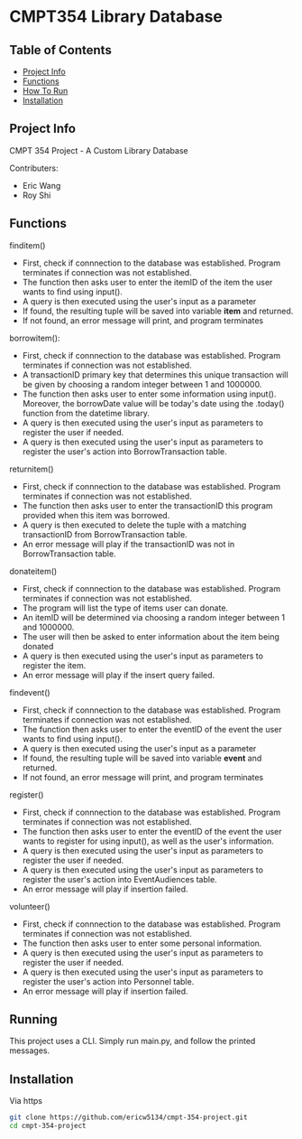 # CMPT354 Library Database

## Table of Contents

- [Project Info](#project-info)
- [Functions](#Functions)
- [How To Run](#Running)
- [Installation](#installation)

## Project Info
CMPT 354 Project - A Custom Library Database

Contributers:
- Eric Wang
- Roy Shi

## Functions

finditem()
* First, check if connnection to the database was established. Program terminates if connection was not established.
* The function then asks user to enter the itemID of the item the user wants to find using input().
* A query is then executed using the user's input as a parameter
* If found, the resulting tuple will be saved into variable **item** and returned. 
* If not found, an error message will print, and program terminates

borrowitem(): 
* First, check if connnection to the database was established. Program terminates if connection was not established.
* A transactionID primary key that determines this unique transaction will be given by choosing a random integer between 1 and 1000000.
* The function then asks user to enter some information using input(). Moreover, the borrowDate value will be today's date using the .today() function from the datetime library.
* A query is then executed using the user's input as parameters to register the user if needed.
* A query is then executed using the user's input as parameters to register the user's action into BorrowTransaction table.

returnitem()
* First, check if connnection to the database was established. Program terminates if connection was not established.
* The function then asks user to enter the transactionID this program provided when this item was borrowed.
* A query is then executed to delete the tuple with a matching transactionID from BorrowTransaction table.
* An error message will play if the transactionID was not in BorrowTransaction table.

donateitem()
* First, check if connnection to the database was established. Program terminates if connection was not established.
* The program will list the type of items user can donate.
* An itemID will be determined via choosing a random integer between 1 and 1000000.
* The user will then be asked to enter information about the item being donated
* A query is then executed using the user's input as parameters to register the item.
* An error message will play if the insert query failed.

findevent()
* First, check if connnection to the database was established. Program terminates if connection was not established.
* The function then asks user to enter the eventID of the event the user wants to find using input().
* A query is then executed using the user's input as a parameter
* If found, the resulting tuple will be saved into variable **event** and returned. 
* If not found, an error message will print, and program terminates

register()
* First, check if connnection to the database was established. Program terminates if connection was not established.
* The function then asks user to enter the eventID of the event the user wants to register for using input(), as well as the user's information.
* A query is then executed using the user's input as parameters to register the user if needed.
* A query is then executed using the user's input as parameters to register the user's action into EventAudiences table.
* An error message will play if insertion failed.

volunteer()
* First, check if connnection to the database was established. Program terminates if connection was not established.
* The function then asks user to enter some personal information.
* A query is then executed using the user's input as parameters to register the user if needed.
* A query is then executed using the user's input as parameters to register the user's action into Personnel table.
* An error message will play if insertion failed.

## Running
This project uses a CLI. Simply run main.py, and follow the printed messages. 

## Installation
Via https
```bash
git clone https://github.com/ericw5134/cmpt-354-project.git
cd cmpt-354-project
```
